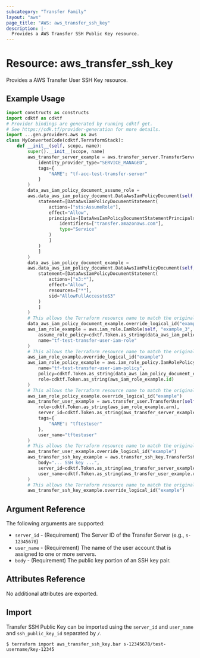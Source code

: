 ```yaml
---
subcategory: "Transfer Family"
layout: "aws"
page_title: "AWS: aws_transfer_ssh_key"
description: |-
  Provides a AWS Transfer SSH Public Key resource.
---
```


# Resource: aws_transfer_ssh_key

Provides a AWS Transfer User SSH Key resource.

## Example Usage

```python
import constructs as constructs
import cdktf as cdktf
# Provider bindings are generated by running cdktf get.
# See https://cdk.tf/provider-generation for more details.
import ...gen.providers.aws as aws
class MyConvertedCode(cdktf.TerraformStack):
    def __init__(self, scope, name):
        super().__init__(scope, name)
        aws_transfer_server_example = aws.transfer_server.TransferServer(self, "example",
            identity_provider_type="SERVICE_MANAGED",
            tags={
                "NAME": "tf-acc-test-transfer-server"
            }
        )
        data_aws_iam_policy_document_assume_role =
        aws.data_aws_iam_policy_document.DataAwsIamPolicyDocument(self, "assume_role",
            statement=[DataAwsIamPolicyDocumentStatement(
                actions=["sts:AssumeRole"],
                effect="Allow",
                principals=[DataAwsIamPolicyDocumentStatementPrincipals(
                    identifiers=["transfer.amazonaws.com"],
                    type="Service"
                )
                ]
            )
            ]
        )
        data_aws_iam_policy_document_example =
        aws.data_aws_iam_policy_document.DataAwsIamPolicyDocument(self, "example_2",
            statement=[DataAwsIamPolicyDocumentStatement(
                actions=["s3:*"],
                effect="Allow",
                resources=["*"],
                sid="AllowFullAccesstoS3"
            )
            ]
        )
        # This allows the Terraform resource name to match the original name. You can remove the call if you don't need them to match.
        data_aws_iam_policy_document_example.override_logical_id("example")
        aws_iam_role_example = aws.iam_role.IamRole(self, "example_3",
            assume_role_policy=cdktf.Token.as_string(data_aws_iam_policy_document_assume_role.json),
            name="tf-test-transfer-user-iam-role"
        )
        # This allows the Terraform resource name to match the original name. You can remove the call if you don't need them to match.
        aws_iam_role_example.override_logical_id("example")
        aws_iam_role_policy_example = aws.iam_role_policy.IamRolePolicy(self, "example_4",
            name="tf-test-transfer-user-iam-policy",
            policy=cdktf.Token.as_string(data_aws_iam_policy_document_example.json),
            role=cdktf.Token.as_string(aws_iam_role_example.id)
        )
        # This allows the Terraform resource name to match the original name. You can remove the call if you don't need them to match.
        aws_iam_role_policy_example.override_logical_id("example")
        aws_transfer_user_example = aws.transfer_user.TransferUser(self, "example_5",
            role=cdktf.Token.as_string(aws_iam_role_example.arn),
            server_id=cdktf.Token.as_string(aws_transfer_server_example.id),
            tags={
                "NAME": "tftestuser"
            },
            user_name="tftestuser"
        )
        # This allows the Terraform resource name to match the original name. You can remove the call if you don't need them to match.
        aws_transfer_user_example.override_logical_id("example")
        aws_transfer_ssh_key_example = aws.transfer_ssh_key.TransferSshKey(self, "example_6",
            body="... SSH key ...",
            server_id=cdktf.Token.as_string(aws_transfer_server_example.id),
            user_name=cdktf.Token.as_string(aws_transfer_user_example.user_name)
        )
        # This allows the Terraform resource name to match the original name. You can remove the call if you don't need them to match.
        aws_transfer_ssh_key_example.override_logical_id("example")
```

## Argument Reference

The following arguments are supported:

* `server_id` - (Requirement) The Server ID of the Transfer Server (e.g., `s-12345678`)
* `user_name` - (Requirement) The name of the user account that is assigned to one or more servers.
* `body` - (Requirement) The public key portion of an SSH key pair.

## Attributes Reference

No additional attributes are exported.

## Import

Transfer SSH Public Key can be imported using the `server_id` and `user_name` and `ssh_public_key_id` separated by `/`.

```
$ terraform import aws_transfer_ssh_key.bar s-12345678/test-username/key-12345
```

<!-- cache-key: cdktf-0.17.0-pre.15 input-1b8753e342290c5431b83618d8029e6394e9eb5a667b22b38150d8b669bc98fd -->